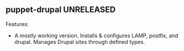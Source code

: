 ## puppet-drupal UNRELEASED

Features:

  - A mostly working version. Installs & configures LAMP, postfix, and drupal. Manages Drupal sites through defined types.
